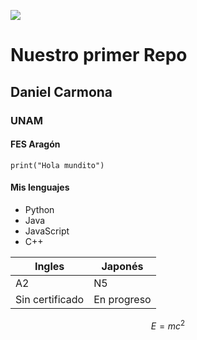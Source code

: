 ![](https://www.milenio.com/uploads/media/2020/07/21/unam-instagram_0_206_1080_672.jpg)


# Nuestro primer Repo
## Daniel Carmona
### UNAM
#### FES Aragón


```
print("Hola mundito")
```


#### Mis lenguajes
- Python
- Java
- JavaScript
- C++


Ingles  | Japonés
------------- | -------------
A2  | N5
Sin certificado  | En progreso  


$$
E=mc^2
$$

